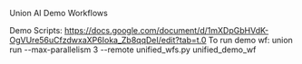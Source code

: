 Union AI Demo Workflows

Demo Scripts: https://docs.google.com/document/d/1mXDpGbHVdK-OgVUre56uCfzdwxaXP6Ioka_Zb8qqDeI/edit?tab=t.0
To run demo wf: union run --max-parallelism 3 --remote unified_wfs.py unified_demo_wf